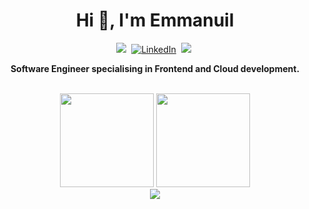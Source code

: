 <h1 align="center"><b>Hi 👋, I'm Emmanuil</b></h1>

<p align="center">
<a href="https://eb1811.github.io/"><img src="https://img.shields.io/badge/PORTFOLIO-CC6699?style=for-the-badge&logoColor=white alt="Portfolio" /></a>&nbsp;
<a href="https://www.linkedin.com/in/emmanuils-borov/"><img src="https://img.shields.io/badge/LinkedIn-0077B5?style=for-the-badge&logo=linkedin&logoColor=white)" alt="LinkedIn" /></a>&nbsp;
<a href="https://dev.to/emmanuilsb"><img src="https://img.shields.io/badge/dev.to-0A0A0A?style=for-the-badge&logo=dev.to&logoColor=white alt="Dev.to" /></a>&nbsp;
</p>

<p align="center"><b>Software Engineer specialising in Frontend and Cloud development.</b></p>
<br/>
<div align= "center">
  <img height= "150" src="https://github-readme-stats.vercel.app/api?username=EB1811&theme=react&show_icons=true&include_all_commits=true" />
  <img height= "150" src="https://github-readme-stats.vercel.app/api/top-langs/?username=EB1811&theme=react&layout=compact" />
</div>
<div align="center">
  <img src="http://github-readme-streak-stats.herokuapp.com?user=EB1811&theme=algolia&background=0d1117&hide_border=true" />
</div>
